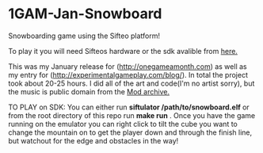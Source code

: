 1GAM-Jan-Snowboard
==================

Snowboarding game using the Sifteo platform!

To play it you will need Sifteos hardware or the sdk avalible from [here.](https://developers.sifteo.com/download "SDK Download link")

This was my January release for (http://onegameamonth.com) as well as my entry for (http://experimentalgameplay.com/blog/). In total the project took about 20-25 hours. I did all of the art and code(I'm no artist sorry), but the music is public domain from the [Mod archive.](http://modarchive.org/index.php?request=view_by_moduleid&query=172898 "link to sound file")

TO PLAY on SDK:
You can either run 
    **siftulator /path/to/snowboard.elf**
or from the root directory of this repo run 
    **make run**  .
Once you have the game running on the emulator you can right click to tilt the cube you want to change the mountain on to get the player down and through the finish line, but watchout for the edge and obstacles in the way!
